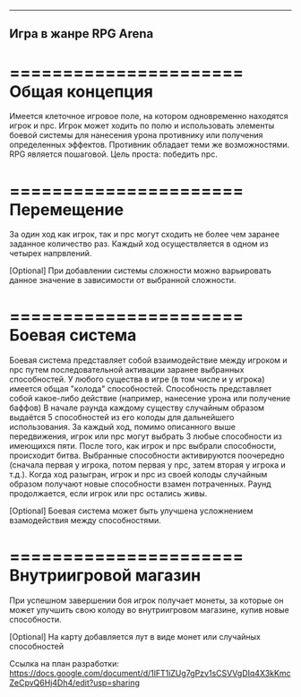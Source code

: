 ----------------------
Игра в жанре RPG Arena
----------------------

======================
Общая концепция
======================

Имеется клеточное игровое поле, на котором одновременно находятся игрок и npc.
Игрок может ходить по полю и использовать элементы боевой системы для нанесения урона противнику или получения определенных эффектов.
Противник обладает теми же возможностями.
RPG является пошаговой.
Цель проста: победить npc.

======================
Перемещение
======================
За один ход как игрок, так и npc могут сходить не более чем заранее заданное количество раз.
Каждый ход осуществляется в одном из четырех напрвлений.

[Optional] При добавлении системы сложности можно варьировать данное значение в зависимости от выбранной сложности.

======================
Боевая система
======================
Боевая система представляет собой взаимодействие между игроком и npc путем последовательной активации заранее выбранных способностей.
У любого существа в игре (в том числе и у игрока) имеется общая "колода" способностей.
Способность представляет собой какое-либо действие (например, нанесение урона или получение баффов)
В начале раунда каждому существу случайным образом выдаётся 5 способностей из его колоды для дальнейшего использования.
За каждый ход, помимо описанного выше передвижения, игрок или npc могут выбрать 3 любые способности из имеющихся пяти.
После того, как игрок и npc выбрали способности, происходит битва.
Выбранные способности активируются поочередно (сначала первая у игрока, потом первая у npc, затем вторая у игрока и т.д.).
Когда ход разыгран, игрок и npc из своей колоды случайным образом получают новые способности взамен потраченных.
Раунд продолжается, если игрок или npc остались живы.

[Optional] Боевая система может быть улучшена усложнением взамодействия между способностями.

======================
Внутриигровой магазин
======================
При успешном завершении боя игрок получает монеты, за которые он может улучшить свою колоду во внутриигровом магазине, купив новые способности.

[Optional] На карту добавляется лут в виде монет или случайных способностей

Ссылка на план разработки: https://docs.google.com/document/d/1lFT1iZUg7gPzv1sCSVVgDIq4X3kKmcZeCpvQ6Hj4Dh4/edit?usp=sharing

